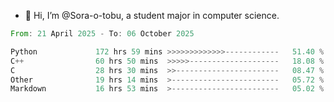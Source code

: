 - 👋 Hi, I’m @Sora-o-tobu, a student major in computer science.

<!--START_SECTION:waka-->

```rust
From: 21 April 2025 - To: 06 October 2025

Python             172 hrs 59 mins >>>>>>>>>>>>>------------   51.40 %
C++                60 hrs 50 mins  >>>>>--------------------   18.08 %
C                  28 hrs 30 mins  >>-----------------------   08.47 %
Other              19 hrs 14 mins  >------------------------   05.72 %
Markdown           16 hrs 53 mins  >------------------------   05.02 %
```

<!--END_SECTION:waka-->

<!---
<img align='center' src='https://raw.githubusercontent.com/Sora-o-tobu/Sora-o-tobu/main/OneLastSora.png' width='410px'>
--->
<!---
Sora-o-tobu/Sora-o-tobu is a ✨ special ✨ repository because its `README.md` (this file) appears on your GitHub profile.
You can click the Preview link to take a look at your changes.
--->
